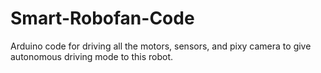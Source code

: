 # Smart-Robofan-Code
Arduino code for driving all the motors, sensors, and pixy camera to give autonomous driving mode to this robot.
